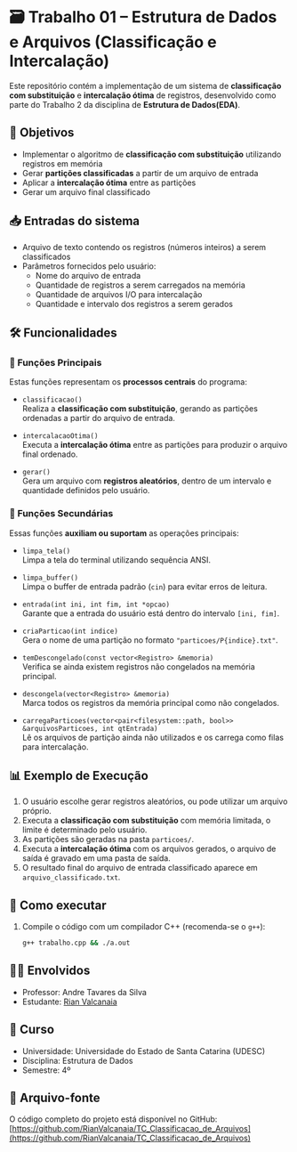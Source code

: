 # 🗃️ Trabalho 01 – Estrutura de Dados e Arquivos (Classificação e Intercalação)

Este repositório contém a implementação de um sistema de **classificação com substituição** e **intercalação ótima** de registros, desenvolvido como parte do Trabalho 2 da disciplina de **Estrutura de Dados(EDA)**.

## 📌 Objetivos

- Implementar o algoritmo de **classificação com substituição** utilizando registros em memória
- Gerar **partições classificadas** a partir de um arquivo de entrada
- Aplicar a **intercalação ótima** entre as partições
- Gerar um arquivo final classificado

## 📥 Entradas do sistema

- Arquivo de texto contendo os registros (números inteiros) a serem classificados
- Parâmetros fornecidos pelo usuário:
  - Nome do arquivo de entrada
  - Quantidade de registros a serem carregados na memória
  - Quantidade de arquivos I/O para intercalação
  - Quantidade e intervalo dos registros a serem gerados

## 🛠️ Funcionalidades

### 🔹 Funções Principais

Estas funções representam os **processos centrais** do programa:

- `classificacao()`  
  Realiza a **classificação com substituição**, gerando as partições ordenadas a partir do arquivo de entrada.

- `intercalacaoOtima()`  
  Executa a **intercalação ótima** entre as partições para produzir o arquivo final ordenado.

- `gerar()`  
  Gera um arquivo com **registros aleatórios**, dentro de um intervalo e quantidade definidos pelo usuário.

### 🔸 Funções Secundárias

Essas funções **auxiliam ou suportam** as operações principais:

- `limpa_tela()`  
  Limpa a tela do terminal utilizando sequência ANSI.

- `limpa_buffer()`  
  Limpa o buffer de entrada padrão (`cin`) para evitar erros de leitura.

- `entrada(int ini, int fim, int *opcao)`  
  Garante que a entrada do usuário está dentro do intervalo `[ini, fim]`.

- `criaParticao(int indice)`  
  Gera o nome de uma partição no formato `"particoes/P{indice}.txt"`.

- `temDescongelado(const vector<Registro> &memoria)`  
  Verifica se ainda existem registros não congelados na memória principal.

- `descongela(vector<Registro> &memoria)`  
  Marca todos os registros da memória principal como não congelados.

- `carregaParticoes(vector<pair<filesystem::path, bool>> &arquivosParticoes, int qtEntrada)`  
  Lê os arquivos de partição ainda não utilizados e os carrega como filas para intercalação.

## 📊 Exemplo de Execução

1. O usuário escolhe gerar registros aleatórios, ou pode utilizar um arquivo próprio.
2. Executa a **classificação com substituição** com memória limitada, o limite é determinado pelo usuário.
3. As partições são geradas na pasta `particoes/`.
4. Executa a **intercalação ótima** com os arquivos gerados, o arquivo de saída é gravado em uma pasta de saída.
5. O resultado final do arquivo de entrada classificado aparece em `arquivo_classificado.txt`.

## 📂 Como executar

1. Compile o código com um compilador C++ (recomenda-se o `g++`):
   ```bash
   g++ trabalho.cpp && ./a.out

## 👨‍🏫 Envolvidos

- Professor: Andre Tavares da Silva
- Estudante: [Rian Valcanaia](https://github.com/RianValcanaia)


## 📅 Curso

- Universidade: Universidade do Estado de Santa Catarina (UDESC)
- Disciplina: Estrutura de Dados
- Semestre: 4º 

## 📄 Arquivo-fonte

O código completo do projeto está disponível no GitHub:  
[https://github.com/RianValcanaia/TC_Classificacao_de_Arquivos](https://github.com/RianValcanaia/TC_Classificacao_de_Arquivos)
